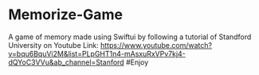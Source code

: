 # Memorize-Game
A game of memory made using Swiftui by following a tutorial of Standford University on Youtube
Link: https://www.youtube.com/watch?v=bqu6BquVi2M&list=PLpGHT1n4-mAsxuRxVPv7kj4-dQYoC3VVu&ab_channel=Stanford
#Enjoy
